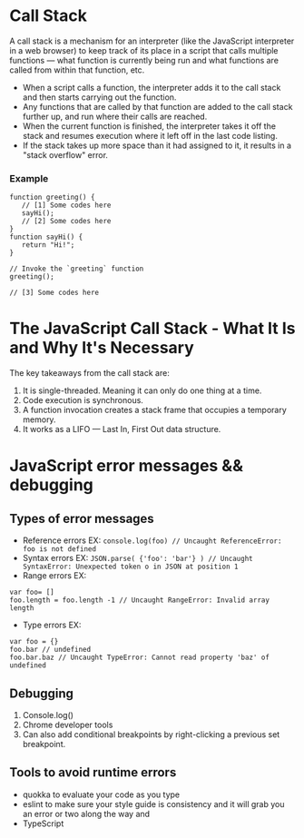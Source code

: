 # Call Stack 
A call stack is a mechanism for an interpreter (like the JavaScript interpreter in a web browser) to keep track of its place in a script that calls multiple functions — what function is currently being run and what functions are called from within that function, etc.

* When a script calls a function, the interpreter adds it to the call stack and then starts carrying out the function.
* Any functions that are called by that function are added to the call stack further up, and run where their calls are reached.
* When the current function is finished, the interpreter takes it off the stack and resumes execution where it left off in the last code listing.
* If the stack takes up more space than it had assigned to it, it results in a "stack overflow" error.


### Example
```
function greeting() {
   // [1] Some codes here
   sayHi();
   // [2] Some codes here
}
function sayHi() {
   return "Hi!";
}

// Invoke the `greeting` function
greeting();

// [3] Some codes here
```


# The JavaScript Call Stack - What It Is and Why It's Necessary

The key takeaways from the call stack are:
1. It is single-threaded. Meaning it can only do one thing at a time.
2. Code execution is synchronous.
3. A function invocation creates a stack frame that occupies a temporary memory.
4. It works as a LIFO — Last In, First Out data structure.

# JavaScript error messages && debugging

## Types of error messages
* Reference errors
EX: `console.log(foo) // Uncaught ReferenceError: foo is not defined`
* Syntax errors
EX: `JSON.parse( {'foo': 'bar'} ) // Uncaught SyntaxError: Unexpected token o in JSON at position 1`
* Range errors
EX: 
```
var foo= []
foo.length = foo.length -1 // Uncaught RangeError: Invalid array length
```

* Type errors
EX: 
```
var foo = {}
foo.bar // undefined
foo.bar.baz // Uncaught TypeError: Cannot read property 'baz' of undefined
```

## Debugging
1. Console.log()
2. Chrome developer tools
3. Can also add conditional breakpoints by right-clicking a previous set breakpoint.

## Tools to avoid runtime errors
* quokka to evaluate your code as you type
* eslint to make sure your style guide is consistency and it will grab you an error or two along the way and
* TypeScript 